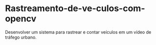 # Rastreamento-de-ve-culos-com-opencv
Desenvolver um sistema para rastrear e contar veículos em um vídeo de tráfego urbano.
